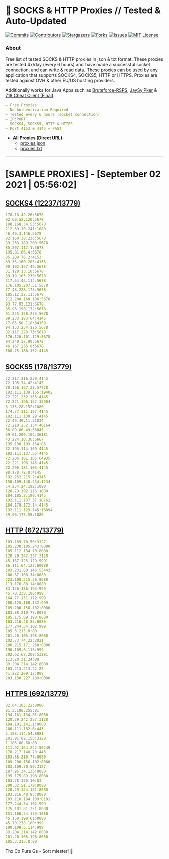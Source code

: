 <!-- MARKDOWN LINKS & IMAGES -->
<!-- https://www.markdownguide.org/basic-syntax/#reference-style-links -->
[contributors-shield]: https://img.shields.io/github/contributors/KaiBurton/free-proxies-autoupdated?style=for-the-badge
[contributors-url]: https://github.com/KaiBurton/free-proxies-autoupdated/graphs/contributors
[forks-shield]: https://img.shields.io/github/forks/KaiBurton/free-proxies-autoupdated?style=for-the-badge
[forks-url]: https://github.com/KaiBurton/free-proxies-autoupdated/network/members
[stars-shield]: https://img.shields.io/github/stars/KaiBurton/free-proxies-autoupdated?style=for-the-badge
[stars-url]: https://github.com/KaiBurton/free-proxies-autoupdated/stargazers
[issues-shield]: https://img.shields.io/github/issues/KaiBurton/free-proxies-autoupdated?style=for-the-badge
[issues-url]: https://github.com/KaiBurton/free-proxies-autoupdated/issues
[license-shield]: https://img.shields.io/github/license/KaiBurton/free-proxies-autoupdated?style=for-the-badge
[license-url]: https://github.com/KaiBurton/free-proxies-autoupdated/blob/main/LICENSE
[commit-shield]: https://img.shields.io/github/last-commit/KaiBurton/free-proxies-autoupdated?style=for-the-badge
[commit-url]: https://github.com/KaiBurton/free-proxies-autoupdated/commits/main

# 🎁 SOCKS & HTTP Proxies // Tested & Auto-Updated

[![Commits][commit-shield]][commit-url]
[![Contributors][contributors-shield]][contributors-url]
[![Stargazers][stars-shield]][stars-url]
[![Forks][forks-shield]][forks-url]
[![Issues][issues-shield]][issues-url]
[![MIT License][license-shield]][license-url]

### About
Free list of tested SOCKS & HTTP proxies in json & txt format. These proxies are tested 4x/day (every 6 hours) and have made a successful socket connection, and can write & read data. These proxies can be used by any application that supports SOCKS4, SOCKS5, HTTP or HTTPS. Proxies are tested against OVH & other EU/US hosting providers.

Additionally works for Java Apps such as [Bruteforce-RSPS](https://github.com/KaiBurton/Bruteforce-RSPS), [JaySyiPker](https://github.com/JayArrowz/JaySyiPker) & [718 Cheat Client (Final)](https://github.com/KaiBurton/718-Cheat-Client-Final). 

```yaml
— Free Proxies
— No Authentication Required
— Tested every 6 hours (socket connection)
— IP:PORT
— SOCKS4, SOCKS5, HTTP & HTTPS
— Port 4153 & 4145 = FAST
```

- **All Proxies (Direct URL)**
  - [proxies.json](https://raw.githubusercontent.com/KaiBurton/free-proxies-autoupdated/main/proxies.json)
  - [proxies.txt](https://raw.githubusercontent.com/KaiBurton/free-proxies-autoupdated/main/proxies.txt)

---

# [SAMPLE PROXIES] - [September 02 2021 | 05:56:02]

## [SOCKS4 (12237/13779)](https://raw.githubusercontent.com/KaiBurton/free-proxies-autoupdated/main/proxies-socks4.txt)
```yaml
178.18.49.26:5678
92.60.52.120:5678
188.168.34.53:5678
212.69.10.241:1080
46.40.3.146:5678
82.160.38.236:5678
89.233.189.200:5678
85.207.117.1:5678
195.81.66.4:5678
85.208.76.2:4153
89.36.160.205:4153
90.102.167.49:5678
31.128.13.10:5678
89.19.105.239:5678
217.64.46.114:5678
176.105.207.51:5678
77.48.228.173:5678
185.12.22.11:5678
212.200.160.106:5678
93.77.93.121:5678
85.93.190.172:5678
91.225.158.233:5678
89.233.183.64:4145
77.65.50.118:34159
94.153.254.126:5678
82.117.228.73:5678
176.120.101.129:5678
94.240.37.90:5678
46.167.235.8:5678
188.75.186.152:4145
```

## [SOCKS5 (178/13779)](https://raw.githubusercontent.com/KaiBurton/free-proxies-autoupdated/main/proxies-socks5.txt)
```yaml
72.217.216.239:4145
72.195.34.42:4145
70.166.167.38:57728
192.111.139.165:19402
72.221.232.155:4145
72.221.196.157:35904
8.135.28.152:1080
174.77.111.197:4145
192.111.138.29:4145
72.49.49.11:31034
72.210.252.134:46164
36.89.86.49:56845
69.61.200.104:36181
43.224.10.36:6667
195.138.193.154:83
72.195.114.169:4145
192.111.137.35:4145
72.206.181.105:64935
72.221.196.145:4145
72.206.181.103:4145
98.178.72.8:4145
192.252.215.2:4145
150.109.148.234:1234
54.254.24.192:1080
120.79.192.116:1080
184.185.2.190:4145
192.111.137.37:18762
184.178.172.14:4145
192.111.129.145:16894
39.96.175.55:1080
```

## [HTTP (672/13779)](https://raw.githubusercontent.com/KaiBurton/free-proxies-autoupdated/main/proxies-http.txt)
```yaml
103.169.70.50:3127
185.230.105.243:8080
105.112.134.70:8080
120.29.242.237:3128
45.167.125.129:9991
86.111.64.122:60080
103.231.80.146:55443
200.37.108.34:8080
223.100.215.26:8080
113.176.88.14:8080
83.136.186.193:999
45.70.238.180:999
164.77.131.172:999
200.125.168.132:999
109.200.156.102:8080
183.88.210.77:8080
195.175.89.198:8080
103.216.48.85:8080
177.244.34.102:999
185.3.213.8:80
201.20.105.198:8080
103.73.74.22:2021
200.215.171.238:8080
190.109.6.113:999
202.62.67.209:53281
113.20.31.24:80
89.204.214.142:8080
103.213.213.22:82
41.222.209.12:808
203.130.227.189:8080
```

## [HTTPS (692/13779)](https://raw.githubusercontent.com/KaiBurton/free-proxies-autoupdated/main/proxies-https.txt)
```yaml
82.64.183.22:8080
81.3.186.255:81
194.181.134.81:8080
120.29.242.237:3128
194.181.141.1:8080
200.111.182.6:443
5.188.114.54:8081
201.91.82.155:3128
1.186.80.68:80
111.92.164.242:50249
178.217.140.70:443
183.88.210.77:8080
109.200.156.102:8080
103.169.70.50:3127
187.95.34.135:8080
195.175.89.198:8080
103.78.170.10:83
200.32.51.179:8080
120.29.124.131:8080
103.216.48.85:8080
103.110.184.109:8181
177.244.34.102:999
175.101.81.251:8080
151.106.34.139:1080
45.150.190.61:8080
45.70.238.180:999
190.109.6.114:999
89.204.214.142:8080
201.20.105.198:8080
185.3.213.8:80
```



Thx Co Pure Gs - Sort miester! 💟